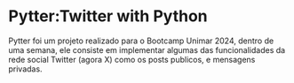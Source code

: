 # Pytter:Twitter with Python
Pytter foi um projeto realizado para o Bootcamp Unimar 2024, dentro de uma semana, ele consiste em implementar algumas das funcionalidades da rede social Twitter (agora X) como os posts publicos, e mensagens privadas.
